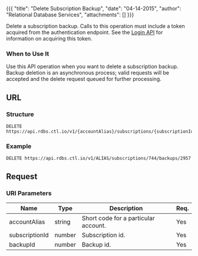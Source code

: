 {{{
  "title": "Delete Subscription Backup",
  "date": "04-14-2015",
  "author": "Relational Database Services",
  "attachments": []
}}}

Delete a subscription backup. Calls to this operation must include a token acquired from the authentication endpoint. See the [Login API](../Authentication/login.md) for information on acquiring this token.

### When to Use It

Use this API operation when you want to delete a subscription backup. Backup deletion is an asynchronous process; valid requests will be accepted and the delete request queued for further processing.

## URL

### Structure

    DELETE https://api.rdbs.ctl.io/v1/{accountAlias}/subscriptions/{subscriptionId}/backups/{backupId}

### Example

    DELETE https://api.rdbs.ctl.io/v1/ALIAS/subscriptions/744/backups/2957

## Request

### URI Parameters

| Name | Type | Description | Req. |
| --- | --- | --- | --- |
| accountAlias | string | Short code for a particular account. | Yes |
| subscriptionId | number | Subscription id. | Yes |
| backupId | number | Backup id. | Yes |


